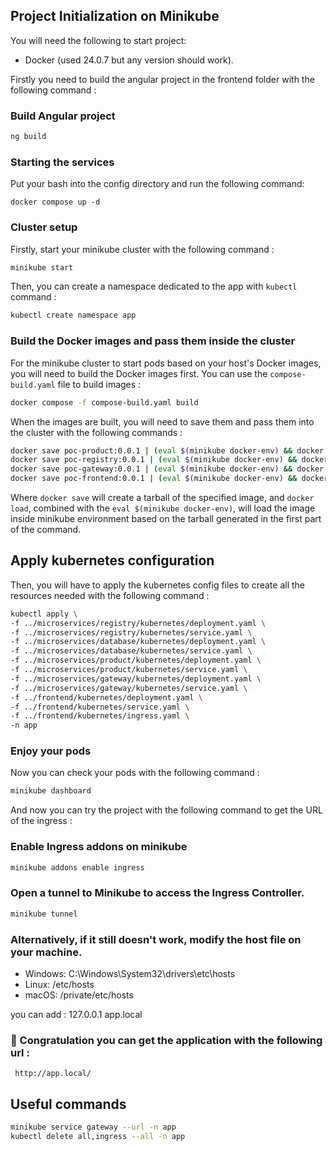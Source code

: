 ## Project Initialization on Minikube

You will need the following to start project:
* Docker (used 24.0.7 but any version should work).

Firstly you need to build the angular project in the frontend folder with the following command :
### Build Angular project
```bash
ng build
```

### Starting the services
Put your bash into the config directory and run the following command:
```shell
docker compose up -d
```

### Cluster setup
Firstly, start your minikube cluster with the following command :
```bash
minikube start
```
Then, you can create a namespace dedicated to the app with `kubectl` command :
```bash
kubectl create namespace app
```

### Build the Docker images and pass them inside the cluster
For the minikube cluster to start pods based on your host's Docker images, you will need to build the Docker images
first. You can use the `compose-build.yaml` file to build images :

```bash
docker compose -f compose-build.yaml build
```

When the images are built, you will need to save them and pass them into the cluster with the following commands :
```bash
docker save poc-product:0.0.1 | (eval $(minikube docker-env) && docker load)
docker save poc-registry:0.0.1 | (eval $(minikube docker-env) && docker load)
docker save poc-gateway:0.0.1 | (eval $(minikube docker-env) && docker load)
docker save poc-frontend:0.0.1 | (eval $(minikube docker-env) && docker load)
```

Where `docker save` will create a tarball of the specified image, and `docker load`, combined with the `eval $(minikube
docker-env)`, will load the image inside minikube environment based on the tarball generated in the first part of the
command.

## Apply kubernetes configuration

Then, you will have to apply the kubernetes config files to create all the resources needed with the following command :

```bash
kubectl apply \
-f ../microservices/registry/kubernetes/deployment.yaml \
-f ../microservices/registry/kubernetes/service.yaml \
-f ../microservices/database/kubernetes/deployment.yaml \
-f ../microservices/database/kubernetes/service.yaml \
-f ../microservices/product/kubernetes/deployment.yaml \
-f ../microservices/product/kubernetes/service.yaml \
-f ../microservices/gateway/kubernetes/deployment.yaml \
-f ../microservices/gateway/kubernetes/service.yaml \
-f ../frontend/kubernetes/deployment.yaml \
-f ../frontend/kubernetes/service.yaml \
-f ../frontend/kubernetes/ingress.yaml \
-n app
```

### Enjoy your pods
Now you can check your pods with the following command :
```bash
minikube dashboard
```

And now you can try the project with the following command to get the URL of the ingress :

### Enable Ingress addons on minikube
```bash
minikube addons enable ingress
```
### Open a tunnel to Minikube to access the Ingress Controller.
```bash
minikube tunnel
```

### Alternatively, if it still doesn't work, modify the host file on your machine.
* Windows: C:\Windows\System32\drivers\etc\hosts
* Linux: /etc/hosts
* macOS: /private/etc/hosts

you can add : 127.0.0.1 app.local

### 🎉 Congratulation you can get the application with the following url :
```
 http://app.local/
```

## Useful commands
```bash
minikube service gateway --url -n app
kubectl delete all,ingress --all -n app
```
